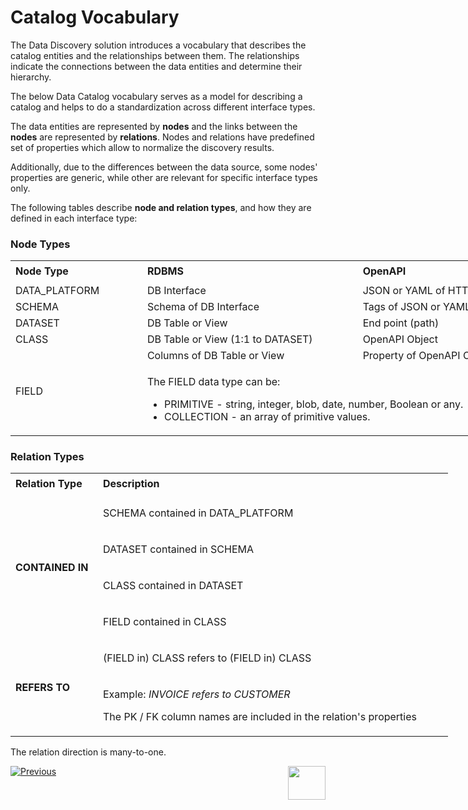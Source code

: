 <web>

# Catalog Vocabulary

The Data Discovery solution introduces a vocabulary that describes the catalog entities and the relationships between them. The relationships indicate the connections between the data entities and determine their hierarchy.

The below Data Catalog vocabulary serves as a model for describing a catalog and helps to do a standardization across different interface types. 

The data entities are represented by **nodes** and the links between the **nodes** are represented by **relations**. Nodes and relations have predefined set of properties which allow to normalize the discovery results. 

Additionally, due to the differences between the data source, some nodes' properties are generic, while other are relevant for specific interface types only.

The following tables describe **node and relation types**, and how they are defined in each interface type:

### Node Types

<table style="width: 900px;">
<tbody>
<tr style="height: 35px;">
<td width="200pxl"><strong>Node Type</strong></td>
<td width="350pxl"><strong>RDBMS</strong></td>
<td width="350pxl"><strong>OpenAPI</strong></td>
</tr>
<tr>
<td>DATA_PLATFORM</td>
<td>DB Interface</td>
<td>JSON or YAML of HTTP Interface.</td>
</tr>
<tr>
<td>SCHEMA</td>
<td>Schema of DB Interface</td>
<td>Tags of JSON or YAML</td>
</tr>
<tr>
<td>DATASET</td>
<td>DB Table or View</td>
<td>End point (path)</td>
</tr>
<tr>
<td>CLASS</td>
<td>DB Table or View (1:1 to DATASET)</td>
<td>OpenAPI Object</td>
</tr>
<tr>
<td rowspan="2">FIELD</td>
<td>Columns of DB Table or View</td>
<td>Property of OpenAPI Object</td>
</tr>
<tr>
<td colspan="2">
<p>The FIELD data type can be:</p>
<ul>
<li>PRIMITIVE - string, integer, blob, date, number, Boolean or any.</li>
<li>COLLECTION - an array of primitive values.</li>
</ul>
</td>
</tr>
</tbody>
</table>



### Relation Types

<table style="width: 700px;">
<tbody> 
<tr style="height: 35px;">
<td width="200pxl"><strong>Relation Type</strong></td>
<td width="500pxl"><strong>Description</strong></td>
</tr>
<tr style="height: 46px;">
<td style="width: 20%; height: 184px;" rowspan="4"><strong>CONTAINED IN</strong></td>
<td style="width: 80%; height: 46px;">
<p>SCHEMA contained in DATA_PLATFORM</p>
</td>
</tr>
<tr style="height: 46px;">
<td style="width: 80%; height: 46px;">
<p>DATASET contained in SCHEMA</p>
</td>
</tr>
<tr style="height: 46px;">
<td style="width: 80%; height: 46px;">
<p>CLASS contained in DATASET</p>
</td>
</tr>
<tr style="height: 46px;">
<td style="width: 80%; height: 46px;">
<p>FIELD contained in CLASS</p>
</td>
</tr>
<tr style="height: 46px;">
<td style="width: 20%; height: 142px;" rowspan="2"><strong>REFERS TO</strong></td>
<td style="width: 80%; height: 46px;">
<p>(FIELD in) CLASS refers to (FIELD in) CLASS</p>
</td>
</tr>
<tr style="height: 96px;">
<td style="width: 80%; height: 96px;">
<p>Example: <em>INVOICE refers to CUSTOMER</em></p>
<p>The PK / FK column names are included in the relation's properties</p>
</td>
</tr>
</tbody>
</table>

The relation direction is many-to-one.



[![Previous](/articles/images/Previous.png)](01_discovery_overview.md)[<img align="right" width="60" height="54" src="/articles/images/Next.png">](03_discovery_process.md) 

</web>
